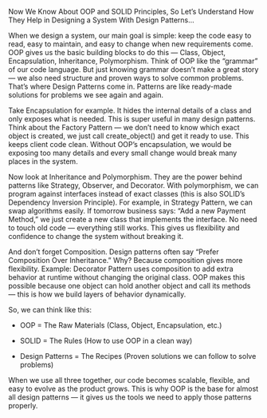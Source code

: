 Now We Know About OOP and SOLID Principles, So Let’s Understand How They Help in Designing a System With Design Patterns...

When we design a system, our main goal is simple: keep the code easy to read, easy to maintain, and easy to change when new requirements come. OOP gives us the basic building blocks to do this — Class, Object, Encapsulation, Inheritance, Polymorphism. Think of OOP like the “grammar” of our code language. But just knowing grammar doesn’t make a great story — we also need structure and proven ways to solve common problems. That’s where Design Patterns come in. Patterns are like ready-made solutions for problems we see again and again.

Take Encapsulation for example. It hides the internal details of a class and only exposes what is needed. This is super useful in many design patterns. Think about the Factory Pattern — we don’t need to know which exact object is created, we just call create_object() and get it ready to use. This keeps client code clean. Without OOP’s encapsulation, we would be exposing too many details and every small change would break many places in the system.

Now look at Inheritance and Polymorphism. They are the power behind patterns like Strategy, Observer, and Decorator. With polymorphism, we can program against interfaces instead of exact classes (this is also SOLID’s Dependency Inversion Principle). For example, in Strategy Pattern, we can swap algorithms easily. If tomorrow business says: “Add a new Payment Method,” we just create a new class that implements the interface. No need to touch old code — everything still works. This gives us flexibility and confidence to change the system without breaking it.

And don’t forget Composition. Design patterns often say “Prefer Composition Over Inheritance.” Why? Because composition gives more flexibility. Example: Decorator Pattern uses composition to add extra behavior at runtime without changing the original class. OOP makes this possible because one object can hold another object and call its methods — this is how we build layers of behavior dynamically.

So, we can think like this:

- OOP = The Raw Materials (Class, Object, Encapsulation, etc.)

- SOLID = The Rules (How to use OOP in a clean way)

- Design Patterns = The Recipes (Proven solutions we can follow to solve problems)

When we use all three together, our code becomes scalable, flexible, and easy to evolve as the product grows. This is why OOP is the base for almost all design patterns — it gives us the tools we need to apply those patterns properly.